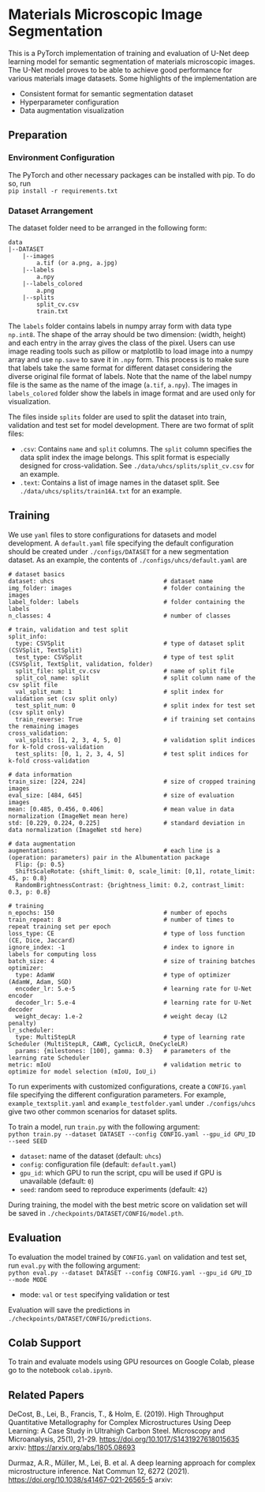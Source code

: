 # Materials Microscopic Image Segmentation
This is a PyTorch implementation of training and evaluation of U-Net deep 
learning model for semantic segmentation of materials microscopic images. The 
U-Net model proves to be able to achieve good performance for various materials
image datasets. Some highlights of the implementation are
- Consistent format for semantic segmentation dataset
- Hyperparameter configuration
- Data augmentation visualization

## Preparation
### Environment Configuration
The PyTorch and other necessary packages can be installed with pip. To do so,
run  
`pip install -r requirements.txt`

### Dataset Arrangement
The dataset folder need to be arranged in the following form:  
```
data
|--DATASET
    |--images
        a.tif (or a.png, a.jpg)
    |--labels
        a.npy
    |--labels_colored
        a.png
    |--splits
        split_cv.csv
        train.txt
```
The `labels` folder contains labels in numpy array form with data type 
`np.int8`. The shape of the array should be two dimension: (width, height) and 
each entry in the array gives the class of the pixel. Users can use image 
reading tools such as pillow or matplotlib to load image into a numpy array and 
use `np.save` to save it in `.npy` form. This process is to make sure that
labels take the same format for different dataset considering the diverse 
original file format of labels. Note that the name of the label numpy file is 
the same as the name of the image (`a.tif`, `a.npy`). The images in 
`labels_colored` folder show the labels in image format and are used only for 
visualization.

The files inside `splits` folder are used to split the dataset into train,
validation and test set for model development. There are two format of split files:
- `.csv`: Contains `name` and `split` columns. The `split` column specifies the
data split index the image belongs. This split format is especially designed for
cross-validation. See `./data/uhcs/splits/split_cv.csv` for an example.
- `.text`: Contains a list of image names in the dataset split. See 
`./data/uhcs/splits/train16A.txt` for an example.

## Training
We use `yaml` files to store configurations for datasets and model development. 
A `default.yaml` file specifying the default configuration should be created 
under `./configs/DATASET` for a new segmentation dataset. As an example, 
the contents of `./configs/uhcs/default.yaml` are
```
# dataset basics
dataset: uhcs                               # dataset name
img_folder: images                          # folder containing the images
label_folder: labels                        # folder containing the labels
n_classes: 4                                # number of classes                                

# train, validation and test split
split_info:
  type: CSVSplit                            # type of dataset split (CSVSplit, TextSplit)
  test_type: CSVSplit                       # type of test split (CSVSplit, TextSplit, validation, folder)
  split_file: split_cv.csv                  # name of split file
  split_col_name: split                     # split column name of the csv split file
  val_split_num: 1                          # split index for validation set (csv split only)
  test_split_num: 0                         # split index for test set (csv split only)
  train_reverse: True                       # if training set contains the remaining images
cross_validation:
  val_splits: [1, 2, 3, 4, 5, 0]            # validation split indices for k-fold cross-validation
  test_splits: [0, 1, 2, 3, 4, 5]           # test split indices for k-fold cross-validation

# data information
train_size: [224, 224]                      # size of cropped training images
eval_size: [484, 645]                       # size of evaluation images
mean: [0.485, 0.456, 0.406]                 # mean value in data normalization (ImageNet mean here)
std: [0.229, 0.224, 0.225]                  # standard deviation in data normalization (ImageNet std here)

# data augmentation
augmentations:                              # each line is a (operation: parameters) pair in the Albumentation package
  Flip: {p: 0.5}
  ShiftScaleRotate: {shift_limit: 0, scale_limit: [0,1], rotate_limit: 45, p: 0.8}
  RandomBrightnessContrast: {brightness_limit: 0.2, contrast_limit: 0.3, p: 0.8}

# training
n_epochs: 150                               # number of epochs
train_repeat: 8                             # number of times to repeat training set per epoch
loss_type: CE                               # type of loss function (CE, Dice, Jaccard)
ignore_index: -1                            # index to ignore in labels for computing loss
batch_size: 4                               # size of training batches
optimizer:
  type: AdamW                               # type of optimizer (AdamW, Adam, SGD)
  encoder_lr: 5.e-5                         # learning rate for U-Net encoder
  decoder_lr: 5.e-4                         # learning rate for U-Net decoder
  weight_decay: 1.e-2                       # weight decay (L2 penalty)
lr_scheduler:
  type: MultiStepLR                         # type of learning rate Scheduler (MultiStepLR, CAWR, CyclicLR, OneCycleLR)
  params: {milestones: [100], gamma: 0.3}   # parameters of the learning rate Scheduler
metric: mIoU                                # validation metric to optimize for model selection (mIoU, IoU_i)
```
To run experiments with customized configurations, create a `CONFIG.yaml` 
file specifying the different configuration parameters. For example, 
`example_textsplit.yaml` and `example_testfolder.yaml` under `./configs/uhcs`
give two other common scenarios for dataset splits.

To train a model, run `train.py` with the following argument:  
`python train.py --dataset DATASET --config CONFIG.yaml --gpu_id GPU_ID --seed SEED`

- `dataset`: name of the dataset (default: `uhcs`)
- `config`: configuration file (default: `default.yaml`)
- `gpu_id`: which GPU to run the script, cpu will be used if GPU is unavailable (default: `0`)
- `seed`: random seed to reproduce experiments (default: `42`)

During training, the model with the best metric score on validation set will be 
saved in `./checkpoints/DATASET/CONFIG/model.pth`.

## Evaluation
To evaluation the model trained by `CONFIG.yaml` on validation and test set, run
`eval.py` with the following argument:  
`python eval.py --dataset DATASET --config CONFIG.yaml --gpu_id GPU_ID --mode MODE`
- mode: `val` or `test` specifying validation or test

Evaluation will save the predictions in `./checkpoints/DATASET/CONFIG/predictions`.

## Colab Support
To train and evaluate models using GPU resources on Google Colab, please go to the notebook
`colab.ipynb`.

## Related Papers
DeCost, B., Lei, B., Francis, T., & Holm, E. (2019). High Throughput Quantitative 
Metallography for Complex Microstructures Using Deep Learning: A Case Study in Ultrahigh 
Carbon Steel. Microscopy and Microanalysis, 25(1), 21-29. https://doi.org/10.1017/S1431927618015635
arxiv: https://arxiv.org/abs/1805.08693

Durmaz, A.R., Müller, M., Lei, B. et al. A deep learning approach for complex 
microstructure inference. Nat Commun 12, 6272 (2021). https://doi.org/10.1038/s41467-021-26565-5
arxiv: 
